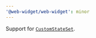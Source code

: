 ```yaml
---
'@web-widget/web-widget': minor
---
```


Support for [`CustomStateSet`](https://developer.mozilla.org/en-US/docs/Web/API/CustomStateSet).
